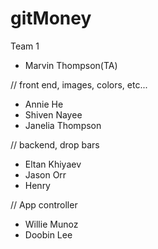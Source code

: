# gitMoney
Team 1 
* Marvin Thompson(TA)

// front end, images, colors, etc...
*  Annie He
*  Shiven Nayee
*  Janelia Thompson

// backend, drop bars
* Eltan Khiyaev
* Jason Orr
* Henry

// App controller
* Willie Munoz
* Doobin Lee

